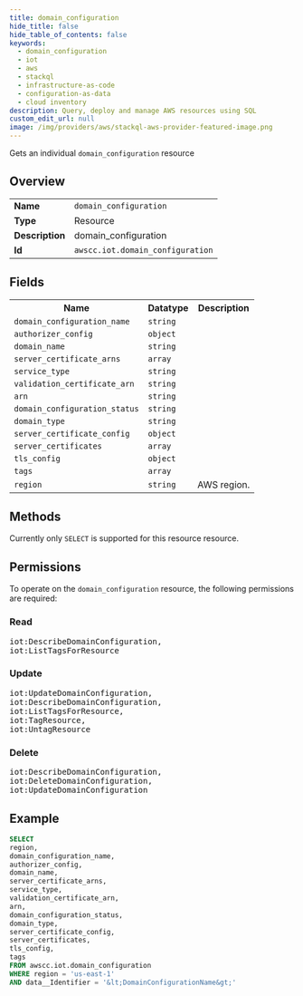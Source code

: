 ```yaml
---
title: domain_configuration
hide_title: false
hide_table_of_contents: false
keywords:
  - domain_configuration
  - iot
  - aws
  - stackql
  - infrastructure-as-code
  - configuration-as-data
  - cloud inventory
description: Query, deploy and manage AWS resources using SQL
custom_edit_url: null
image: /img/providers/aws/stackql-aws-provider-featured-image.png
---
```

Gets an individual <code>domain_configuration</code> resource

## Overview
<table><tbody>
<tr><td><b>Name</b></td><td><code>domain_configuration</code></td></tr>
<tr><td><b>Type</b></td><td>Resource</td></tr>
<tr><td><b>Description</b></td><td>domain_configuration</td></tr>
<tr><td><b>Id</b></td><td><code>awscc.iot.domain_configuration</code></td></tr>
</tbody></table>

## Fields
<table><tbody>
<tr><th>Name</th><th>Datatype</th><th>Description</th></tr>
<tr><td><code>domain_configuration_name</code></td><td><code>string</code></td><td></td></tr>
<tr><td><code>authorizer_config</code></td><td><code>object</code></td><td></td></tr>
<tr><td><code>domain_name</code></td><td><code>string</code></td><td></td></tr>
<tr><td><code>server_certificate_arns</code></td><td><code>array</code></td><td></td></tr>
<tr><td><code>service_type</code></td><td><code>string</code></td><td></td></tr>
<tr><td><code>validation_certificate_arn</code></td><td><code>string</code></td><td></td></tr>
<tr><td><code>arn</code></td><td><code>string</code></td><td></td></tr>
<tr><td><code>domain_configuration_status</code></td><td><code>string</code></td><td></td></tr>
<tr><td><code>domain_type</code></td><td><code>string</code></td><td></td></tr>
<tr><td><code>server_certificate_config</code></td><td><code>object</code></td><td></td></tr>
<tr><td><code>server_certificates</code></td><td><code>array</code></td><td></td></tr>
<tr><td><code>tls_config</code></td><td><code>object</code></td><td></td></tr>
<tr><td><code>tags</code></td><td><code>array</code></td><td></td></tr>
<tr><td><code>region</code></td><td><code>string</code></td><td>AWS region.</td></tr>

</tbody></table>

## Methods
Currently only <code>SELECT</code> is supported for this resource resource.

## Permissions

To operate on the <code>domain_configuration</code> resource, the following permissions are required:

### Read
<pre>
iot:DescribeDomainConfiguration,
iot:ListTagsForResource</pre>

### Update
<pre>
iot:UpdateDomainConfiguration,
iot:DescribeDomainConfiguration,
iot:ListTagsForResource,
iot:TagResource,
iot:UntagResource</pre>

### Delete
<pre>
iot:DescribeDomainConfiguration,
iot:DeleteDomainConfiguration,
iot:UpdateDomainConfiguration</pre>


## Example
```sql
SELECT
region,
domain_configuration_name,
authorizer_config,
domain_name,
server_certificate_arns,
service_type,
validation_certificate_arn,
arn,
domain_configuration_status,
domain_type,
server_certificate_config,
server_certificates,
tls_config,
tags
FROM awscc.iot.domain_configuration
WHERE region = 'us-east-1'
AND data__Identifier = '&lt;DomainConfigurationName&gt;'
```
